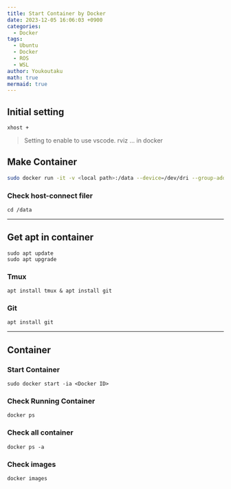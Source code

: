 ```yaml
---
title: Start Container by Docker
date: 2023-12-05 16:06:03 +0900
categories:
  - Docker
tags:
  - Ubuntu
  - Docker
  - ROS
  - WSL
author: Youkoutaku
math: true
mermaid: true
---
```


## Initial setting
```
xhost +
```
>Setting to enable to  use vscode. rviz ... in docker

## Make Container 
```bash
sudo docker run -it -v <local path>:/data --device=/dev/dri --group-add video --volume=/tmp/.X11-unix:/tmp/.X11-unix  --env="DISPLAY=$DISPLAY" --env="QT_X11_NO_MITSHM=1" --name=<Container name> <Image name>:<Tag>  /bin/bash
```

### Check host-connect filer 
```
cd /data
```

---
## Get apt in container 
```
sudo apt update
sudo apt upgrade
```

### Tmux
```
apt install tmux & apt install git
```

### Git
```
apt install git
```

---
## Container 
### Start Container 
```
sudo docker start -ia <Docker ID>
```

### Check Running Container
```
docker ps
```

### Check all container  
```
docker ps -a
```

### Check images
```
docker images
```
